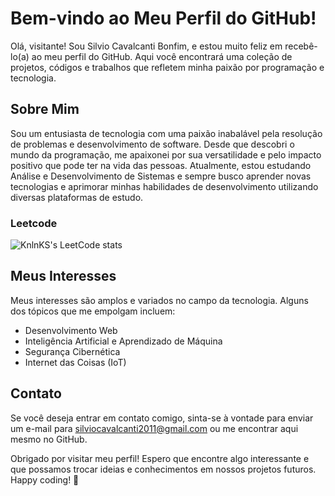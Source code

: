 # Bem-vindo ao Meu Perfil do GitHub!
Olá, visitante! Sou Silvio Cavalcanti Bonfim, e estou muito feliz em recebê-lo(a) ao meu perfil do GitHub. Aqui você encontrará uma coleção de projetos, códigos e trabalhos que refletem minha paixão por programação e tecnologia.

## Sobre Mim
Sou um entusiasta de tecnologia com uma paixão inabalável pela resolução de problemas e desenvolvimento de software. Desde que descobri o mundo da programação, me apaixonei por sua versatilidade e pelo impacto positivo que pode ter na vida das pessoas. Atualmente, estou estudando Análise e Desenvolvimento de Sistemas e sempre busco aprender novas tecnologias e aprimorar minhas habilidades de desenvolvimento utilizando diversas plataformas de estudo.

### Leetcode
![KnlnKS's LeetCode stats](https://leetcode-stats-six.vercel.app/?username=silviocavalcanti2011&theme=dark)

## Meus Interesses
Meus interesses são amplos e variados no campo da tecnologia. Alguns dos tópicos que me empolgam incluem:

- Desenvolvimento Web
- Inteligência Artificial e Aprendizado de Máquina
- Segurança Cibernética
- Internet das Coisas (IoT)

## Contato
Se você deseja entrar em contato comigo, sinta-se à vontade para enviar um e-mail para [silviocavalcanti2011@gmail.com](mailto://silviocavalcanti2011@gmail.com) ou me encontrar aqui mesmo no GitHub.

Obrigado por visitar meu perfil! Espero que encontre algo interessante e que possamos trocar ideias e conhecimentos em nossos projetos futuros. Happy coding! 🚀

